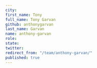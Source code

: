```yaml
---
city: 
first_name: Tony
full_name: Tony Garvan
github: anthonygarvan
last_name: Garvan
name: anthony-garvan
role: 
state: 
twitter: 
redirect_from: "/team/anthony-garvan/"
published: true
---
```



